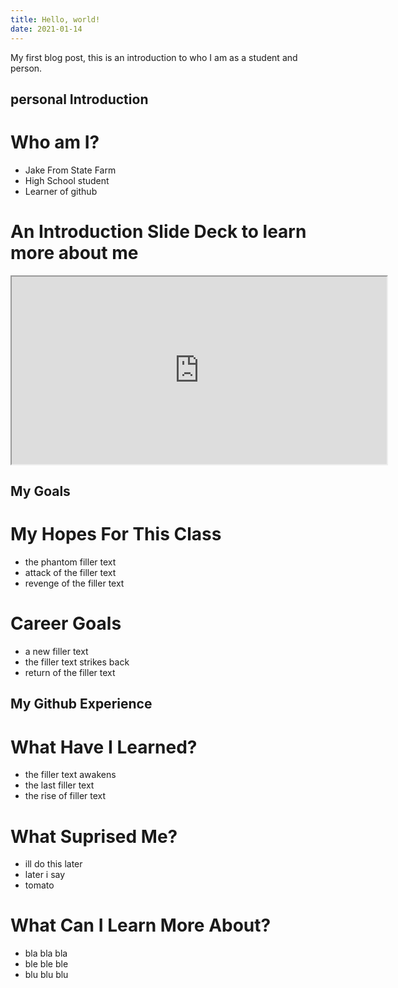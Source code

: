 ```yaml
---
title: Hello, world!
date: 2021-01-14
---
```


My first blog post, this is an introduction to who I am as a student and person.

## personal Introduction

# Who am I?

* Jake From State Farm
* High School student
* Learner of github

# An Introduction Slide Deck to learn more about me

<iframe src="https://jake063.github.io/github-slideshow/" width="600" height="300"></iframe> 

## My Goals

# My Hopes For This Class

* the phantom filler text
* attack of the filler text
* revenge of the filler text

# Career Goals

* a new filler text
* the filler text strikes back
* return of the filler text

## My Github Experience

# What Have I Learned?

* the filler text awakens
* the last filler text
* the rise of filler text

# What Suprised Me?

* ill do this later
* later i say
* tomato

# What Can I Learn More About?

* bla bla bla
* ble ble ble
* blu blu blu

